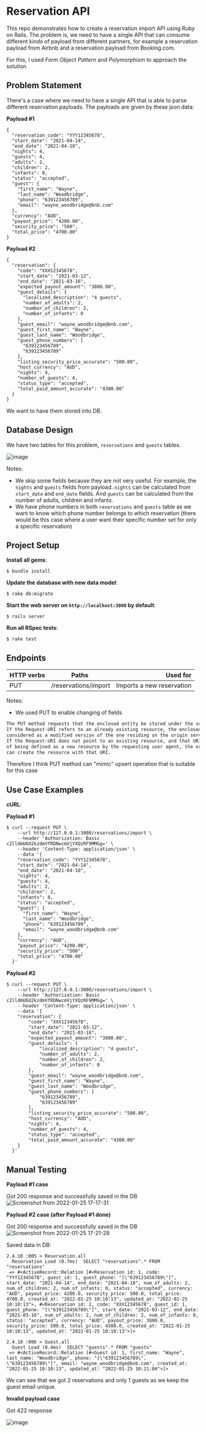 # Reservation API

This repo demonstrates how to create a reservation import API using Ruby on Rails.
The problem is, we need to have a single API that can consume different kinds of payload from different partners, 
for example a reservation payload from Airbnb and a reservation payload from Booking.com.

For this, I used _Form Object Pattern_ and _Polymorphism_ to approach the solution

## Problem Statement
There's a case where we need to have a single API that is able to parse different reservation payloads.
The payloads are given by these json data:

**Payload #1**
```console
{
  "reservation_code": "YYY12345678",
  "start_date": "2021-04-14",
  "end_date": "2021-04-18",
  "nights": 4,
  "guests": 4,
  "adults": 2,
  "children": 2,
  "infants": 0,
  "status": "accepted",
  "guest": {
    "first_name": "Wayne",
    "last_name": "Woodbridge",
    "phone": "639123456789",
    "email": "wayne_woodbridge@bnb.com"
  },
  "currency": "AUD",
  "payout_price": "4200.00",
  "security_price": "500",
  "total_price": "4700.00"
}
```

**Payload #2**
```
{
  "reservation": {
    "code": "XXX12345678",
    "start_date": "2021-03-12",
    "end_date": "2021-03-16",
    "expected_payout_amount": "3800.00",
    "guest_details": {
      "localized_description": "4 guests",
      "number_of_adults": 2,
      "number_of_children": 2,
      "number_of_infants": 0
    },
    "guest_email": "wayne_woodbridge@bnb.com",
    "guest_first_name": "Wayne",
    "guest_last_name": "Woodbridge",
    "guest_phone_numbers": [
      "639123456789",
      "639123456789"
    ],
    "listing_security_price_accurate": "500.00",
    "host_currency": "AUD",
    "nights": 4,
    "number_of_guests": 4,
    "status_type": "accepted",
    "total_paid_amount_accurate": "4300.00"
  }
}
```

We want to have them stored into DB.

## Database Design

We have two tables for this problem, `reservations` and `guests` tables.

![image](https://user-images.githubusercontent.com/42140237/150980089-34c8e556-40f9-469d-bb1b-8bce365ca0a5.png)

Notes:
- We skip some fields because they are not very useful. For example, the `nights` and `guests` fields from payload. `nights` can be calculated from `start_date` and `end_date` fields. And `guests` can be calculated from the number of adults, children and infants.
- We have phone numbers in both `reservations` and `guests` table as we want to know which phone number belongs to which reservation (there would be this case where a user want their specific number set for only a specific reservation)

## Project Setup

**Install all gems**:

```console
$ bundle install
```

**Update the database with new data model**:

```console
$ rake db:migrate
```

**Start the web server on `http://localhost:3000` by default**:

```console
$ rails server
```

**Run all RSpec tests**:

```console
$ rake test
```

## Endpoints

| HTTP verbs | Paths  | Used for |
| ---------- | ------ | --------:|
| PUT | /reservations/import| Imports a new reservation |

Notes:
- We used PUT to enable changing of fields
```markdown
The PUT method requests that the enclosed entity be stored under the supplied Request-URI. 
If the Request-URI refers to an already existing resource, the enclosed entity SHOULD be 
considered as a modified version of the one residing on the origin server. 
If the Request-URI does not point to an existing resource, and that URI is capable 
of being defined as a new resource by the requesting user agent, the origin server 
can create the resource with that URI.
```
Therefore I think PUT method can "mimic" upsert operation that is suitable for this case

## Use Case Examples

**cURL**:

**Payload #1**
```console
$ curl --request PUT \
    --url http://127.0.0.1:3000/reservations/import \
    --header 'Authorization: Basic c2lldmU6U2kzdmVfRDNwcmVjYXQzRF9MMGg=' \
    --header 'Content-Type: application/json' \
    --data '{
    "reservation_code": "YYY12345678",
    "start_date": "2021-04-14",
    "end_date": "2021-04-18",
    "nights": 4,
    "guests": 4,
    "adults": 2,
    "children": 2,
    "infants": 0,
    "status": "accepted",
    "guest": {
      "first_name": "Wayne",
      "last_name": "Woodbridge",
      "phone": "639123456789",
      "email": "wayne_woodbridge@bnb.com"
    },
    "currency": "AUD",
    "payout_price": "4200.00",
    "security_price": "500",
    "total_price": "4700.00"
  }'
```

**Payload #2**
```console
$ curl --request PUT \
    --url http://127.0.0.1:3000/reservations/import \
    --header 'Authorization: Basic c2lldmU6U2kzdmVfRDNwcmVjYXQzRF9MMGg=' \
    --header 'Content-Type: application/json' \
    --data '{
  	"reservation": {
  		"code": "XXX12345678",
  		"start_date": "2021-03-12",
  		"end_date": "2021-03-16",
  		"expected_payout_amount": "3800.00",
  		"guest_details": {
  			"localized_description": "4 guests",
  			"number_of_adults": 2,
  			"number_of_children": 2,
  			"number_of_infants": 0
  		},
  		"guest_email": "wayne_woodbridge@bnb.com",
  		"guest_first_name": "Wayne",
  		"guest_last_name": "Woodbridge",
  		"guest_phone_numbers": [
  			"639123456789",
  			"639123456789"
  		],
  		"listing_security_price_accurate": "500.00",
  		"host_currency": "AUD",
  		"nights": 4,
  		"number_of_guests": 4,
  		"status_type": "accepted",
  		"total_paid_amount_accurate": "4300.00"
  	}
  }'
```

## Manual Testing
**Payload #1 case**

Got 200 response and successfully saved in the DB
![Screenshot from 2022-01-25 17-17-31](https://user-images.githubusercontent.com/42140237/150976358-ef04dc37-b75c-4f04-962c-eed2134958d5.png)

**Payload #2 case (after Payload #1 done)**

Got 200 response and successfully saved in the DB
![Screenshot from 2022-01-25 17-21-28](https://user-images.githubusercontent.com/42140237/150976507-6f51c0c1-b640-4508-b6e7-38ffe7c6837b.png)

Saved data in DB:
```console
2.4.10 :005 > Reservation.all
  Reservation Load (0.7ms)  SELECT "reservations".* FROM "reservations"
 => #<ActiveRecord::Relation [#<Reservation id: 1, code: "YYY12345678", guest_id: 1, guest_phone: "[\"639123456789\"]", start_date: "2021-04-14", end_date: "2021-04-18", num_of_adults: 2, num_of_children: 2, num_of_infants: 0, status: "accepted", currency: "AUD", payout_price: 4200.0, security_price: 500.0, total_price: 4700.0, created_at: "2022-01-25 10:10:13", updated_at: "2022-01-25 10:10:13">, #<Reservation id: 2, code: "XXX12345678", guest_id: 1, guest_phone: "[\"639123456789\"]", start_date: "2021-03-12", end_date: "2021-03-16", num_of_adults: 2, num_of_children: 2, num_of_infants: 0, status: "accepted", currency: "AUD", payout_price: 3800.0, security_price: 500.0, total_price: 4300.0, created_at: "2022-01-25 10:10:13", updated_at: "2022-01-25 10:10:13">]> 
```

```console
2.4.10 :006 > Guest.all
  Guest Load (0.4ms)  SELECT "guests".* FROM "guests"
 => #<ActiveRecord::Relation [#<Guest id: 1, first_name: "Wayne", last_name: "Woodbridge", phone: "[\"639123456789\", \"639123456789\"]", email: "wayne_woodbridge@bnb.com", created_at: "2022-01-25 10:10:13", updated_at: "2022-01-25 10:21:04">]>
```

We can see that we got 2 reservations and only 1 guests as we keep the guest email unique.

**Invalid payload case**

Got 422 response

![image](https://user-images.githubusercontent.com/42140237/150976849-eece37e0-1507-46d7-9c34-60ded2477b7c.png)
